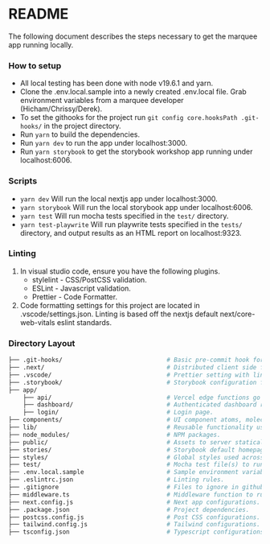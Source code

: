 # README

The following document describes the steps necessary to get the marquee app running locally.

### How to setup

-   All local testing has been done with node v19.6.1 and yarn.
-   Clone the .env.local.sample into a newly created .env.local file. Grab environment variables from a marquee developer (Hicham/Chrissy/Derek).
-   To set the githooks for the project run `git config core.hooksPath .git-hooks/` in the project directory.
-   Run `yarn` to build the dependencies.
-   Run `yarn dev` to run the app under localhost:3000.
-   Run `yarn storybook` to get the storybook workshop app running under localhost:6006.

### Scripts
-   `yarn dev` Will run the local nextjs app under localhost:3000.
-   `yarn storybook` Will run the local storybook app under localhost:6006.
-   `yarn test` Will run mocha tests specified in the `test/` directory.
-   `yarn test-playwrite` Will run playwrite tests specified in the `tests/` directory, and output results as an HTML report on localhost:9323.

### Linting

1. In visual studio code, ensure you have the following plugins.
    - stylelint - CSS/PostCSS validation.
    - ESLint    - Javascript validation.
    - Prettier  - Code Formatter.
2. Code formatting settings for this project are located in .vscode/settings.json. Linting is based off the nextjs default next/core-web-vitals eslint standards.

### Directory Layout

```bash
├── .git-hooks/                             # Basic pre-commit hook for linting/running test(s) before submitting code to github.
├── .next/                                  # Distributed client side files to serve.
├── .vscode/                                # Prettier setting with linting for front-end/back-end.
├── .storybook/                             # Storybook configuration files.
├── app/
    ├── api/                                # Vercel edge functions go here.
    ├── dashboard/                          # Authenticated dashboard routes go here.
    ├── login/                              # Login page.
├── components/                             # UI component atoms, molecules, and organisms written and managed here. Used as reference for story book as well.
├── lib/                                    # Reusable functionality used across the app.
├── node_modules/                           # NPM packages.
├── public/                                 # Assets to server statically.
├── stories/                                # Storybook default homepage files and example stories.
├── styles/                                 # Global styles used across the app.
├── test/                                   # Mocha test file(s) to run on pre-commit under certain conditions.
├── .env.local.sample                       # Sample environment variables.
├── .eslintrc.json                          # Linting rules.
├── .gitignore                              # Files to ignore in github.
├── middleware.ts                           # Middleware function to run prior to matching routes.
├── next.config.js                          # Next app configurations.
├── .package.json                           # Project dependencies.
├── postcss.config.js                       # Post CSS configurations.
├── tailwind.config.js                      # Tailwind configurations.
├── tsconfig.json                           # Typescript configurations.
```
